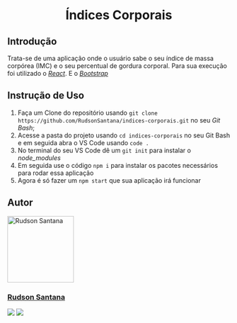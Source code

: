 <div align="center">

# Índices Corporais

</div>

## Introdução
Trata-se de uma aplicação onde o usuário sabe o seu índice de massa corpórea (IMC) e o seu percentual de gordura corporal. Para sua execução foi utilizado o _[React](https://legacy.reactjs.org/)_. E o _[Bootstrap](https://getbootstrap.com/docs/5.3/getting-started/introduction/)_


## Instrução de Uso
1. Faça um Clone do repositório usando `git clone https://github.com/RudsonSantana/indices-corporais.git` no seu _*Git Bash*_;
2. Acesse a pasta do projeto usando `cd indices-corporais` no seu Git Bash e em seguida abra o VS Code usando `code .`
3. No terminal do seu VS Code dê um `git init` para instalar o _node_modules_
4. Em seguida use o código `npm i` para instalar os pacotes necessários para rodar essa aplicação
5. Agora é só fazer um `npm start` que sua aplicação irá funcionar


## Autor

<td>
  <div>
    <img alt="Rudson Santana" height="150" src="https://avatars.githubusercontent.com/u/116411313?v=4"> 
  </div>
  <h3><a href="https://github.com/RudsonSantana">Rudson Santana</a></h3>
  <div>
  <a href = "mailto:rudsonsanttana@gmail.com" target="_blank"><img src="https://img.shields.io/badge/Gmail-D14836?style=for-the-badge&logo=gmail&logoColor=white"></a>
  <a href="https://www.linkedin.com/in/rudson-santana/" target="_blank"><img src="https://img.shields.io/badge/-LinkedIn-%230077B5?style=for-the-badge&logo=linkedin&logoColor=white"></a>
  </div>
</td>
